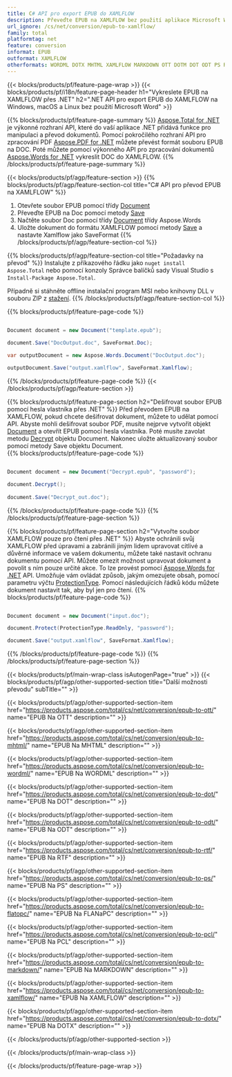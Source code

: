```yaml
---
title: C# API pro export EPUB do XAMLFLOW
description: Převeďte EPUB na XAMLFLOW bez použití aplikace Microsoft Word
url_ignore: /cs/net/conversion/epub-to-xamlflow/
family: total
platformtag: net
feature: conversion
informat: EPUB
outformat: XAMLFLOW
otherformats: WORDML DOTX MHTML XAMLFLOW MARKDOWN OTT DOTM DOT ODT PS RTF PCL
---
```

{{< blocks/products/pf/feature-page-wrap >}}
{{< blocks/products/pf/i18n/feature-page-header h1="Vykreslete EPUB na XAMLFLOW přes .NET" h2=".NET API pro export EPUB do XAMLFLOW na Windows, macOS a Linux bez použití Microsoft Word" >}}

{{% blocks/products/pf/feature-page-summary %}}
[Aspose.Total for .NET](https://products.aspose.com/total/net/) je výkonné rozhraní API, které do vaší aplikace .NET přidává funkce pro manipulaci a převod dokumentů. Pomocí pokročilého rozhraní API pro zpracování PDF [Aspose.PDF for .NET](https://products.aspose.com/pdf/net/) můžete převést formát souboru EPUB na DOC. Poté můžete pomocí výkonného API pro zpracování dokumentů [Aspose.Words for .NET](https://products.aspose.com/words/net/) vykreslit DOC do XAMLFLOW.
{{% /blocks/products/pf/feature-page-summary  %}}

{{< blocks/products/pf/agp/feature-section >}}
{{% blocks/products/pf/agp/feature-section-col title="C# API pro převod EPUB na XAMLFLOW" %}}
1. Otevřete soubor EPUB pomocí třídy [Document](https://reference.aspose.com/pdf/net/aspose.pdf/document)
2. Převeďte EPUB na Doc pomocí metody [Save](https://reference.aspose.com/pdf/net/aspose.pdf.document/save/methods/5)
3. Načtěte soubor Doc pomocí třídy [Document](https://reference.aspose.com/words/net/aspose.words/document) třídy Aspose.Words
4. Uložte dokument do formátu XAMLFLOW pomocí metody [Save](https://reference.aspose.com/words/net/aspose.words.document/save/methods/4) a nastavte Xamlflow jako SaveFormat
{{% /blocks/products/pf/agp/feature-section-col %}}

{{% blocks/products/pf/agp/feature-section-col title="Požadavky na převod" %}}
Instalujte z příkazového řádku jako ```nuget install Aspose.Total``` nebo pomocí konzoly Správce balíčků sady Visual Studio s ```Install-Package Aspose.Total```.

Případně si stáhněte offline instalační program MSI nebo knihovny DLL v souboru ZIP z [stažení](https://downloads.aspose.com/total/net).
{{% /blocks/products/pf/agp/feature-section-col %}}

{{% blocks/products/pf/feature-page-code %}}

```cs

Document document = new Document("template.epub");
 
document.Save("DocOutput.doc", SaveFormat.Doc); 

var outputDocument = new Aspose.Words.Document("DocOutput.doc");

outputDocument.Save("output.xamlflow", SaveFormat.Xamlflow);   
```

{{% /blocks/products/pf/feature-page-code %}}
{{< /blocks/products/pf/agp/feature-section >}}

{{% blocks/products/pf/feature-page-section  h2="Dešifrovat soubor EPUB pomocí hesla vlastníka přes .NET" %}}
Před převodem EPUB na XAMLFLOW, pokud chcete dešifrovat dokument, můžete to udělat pomocí API. Abyste mohli dešifrovat soubor PDF, musíte nejprve vytvořit objekt [Document](https://reference.aspose.com/pdf/net/aspose.pdf/document) a otevřít EPUB pomocí hesla vlastníka. Poté musíte zavolat metodu [Decrypt](https://reference.aspose.com/pdf/net/aspose.pdf/document/methods/decrypt) objektu Document. Nakonec uložte aktualizovaný soubor pomocí metody Save objektu Document.  
{{% blocks/products/pf/feature-page-code %}}

```cs

Document document = new Document("Decrypt.epub", "password");

document.Decrypt();
 
document.Save("Decrypt_out.doc");
```

{{% /blocks/products/pf/feature-page-code  %}}
{{% /blocks/products/pf/feature-page-section %}}

{{% blocks/products/pf/feature-page-section  h2="Vytvořte soubor XAMLFLOW pouze pro čtení přes .NET" %}}
Abyste ochránili svůj XAMLFLOW před úpravami a zabránili jiným lidem upravovat citlivé a důvěrné informace ve vašem dokumentu, můžete také nastavit ochranu dokumentu pomocí API. Můžete omezit možnost upravovat dokument a povolit s ním pouze určité akce. To lze provést pomocí [Aspose.Words for .NET](https://products.aspose.com/words/net/) API. Umožňuje vám ovládat způsob, jakým omezujete obsah, pomocí parametru výčtu [ProtectionType](https://reference.aspose.com/words/net/aspose.words/protectiontype). Pomocí následujících řádků kódu můžete dokument nastavit tak, aby byl jen pro čtení. 
{{% blocks/products/pf/feature-page-code %}}

```cs

Document document = new Document("input.doc");

document.Protect(ProtectionType.ReadOnly, "password");

document.Save("output.xamlflow", SaveFormat.Xamlflow);    
```

{{% /blocks/products/pf/feature-page-code  %}}
{{% /blocks/products/pf/feature-page-section %}}

{{< blocks/products/pf/main-wrap-class isAutogenPage="true" >}}
{{< blocks/products/pf/agp/other-supported-section title="Další možnosti převodu" subTitle="" >}}

{{< blocks/products/pf/agp/other-supported-section-item href="https://products.aspose.com/total/cs/net/conversion/epub-to-ott/" name="EPUB Na OTT" description="" >}}

{{< blocks/products/pf/agp/other-supported-section-item href="https://products.aspose.com/total/cs/net/conversion/epub-to-mhtml/" name="EPUB Na MHTML" description="" >}}

{{< blocks/products/pf/agp/other-supported-section-item href="https://products.aspose.com/total/cs/net/conversion/epub-to-wordml/" name="EPUB Na WORDML" description="" >}}

{{< blocks/products/pf/agp/other-supported-section-item href="https://products.aspose.com/total/cs/net/conversion/epub-to-dot/" name="EPUB Na DOT" description="" >}}

{{< blocks/products/pf/agp/other-supported-section-item href="https://products.aspose.com/total/cs/net/conversion/epub-to-odt/" name="EPUB Na ODT" description="" >}}

{{< blocks/products/pf/agp/other-supported-section-item href="https://products.aspose.com/total/cs/net/conversion/epub-to-rtf/" name="EPUB Na RTF" description="" >}}

{{< blocks/products/pf/agp/other-supported-section-item href="https://products.aspose.com/total/cs/net/conversion/epub-to-ps/" name="EPUB Na PS" description="" >}}

{{< blocks/products/pf/agp/other-supported-section-item href="https://products.aspose.com/total/cs/net/conversion/epub-to-flatopc/" name="EPUB Na FLANaPC" description="" >}}

{{< blocks/products/pf/agp/other-supported-section-item href="https://products.aspose.com/total/cs/net/conversion/epub-to-pcl/" name="EPUB Na PCL" description="" >}}

{{< blocks/products/pf/agp/other-supported-section-item href="https://products.aspose.com/total/cs/net/conversion/epub-to-markdown/" name="EPUB Na MARKDOWN" description="" >}}

{{< blocks/products/pf/agp/other-supported-section-item href="https://products.aspose.com/total/cs/net/conversion/epub-to-xamlflow/" name="EPUB Na XAMLFLOW" description="" >}}

{{< blocks/products/pf/agp/other-supported-section-item href="https://products.aspose.com/total/cs/net/conversion/epub-to-dotx/" name="EPUB Na DOTX" description="" >}}



{{< /blocks/products/pf/agp/other-supported-section >}}

{{< /blocks/products/pf/main-wrap-class >}}

{{< /blocks/products/pf/feature-page-wrap >}}